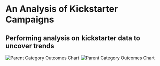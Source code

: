 # An Analysis of Kickstarter Campaigns
## Performing analysis on kickstarter data to uncover trends
![Parent Category Outcomes Chart](https://user-images.githubusercontent.com/86446656/127119541-87b50fbe-ad49-4de3-aaf6-f0407b5ab4b6.png)
![Parent Category Outcomes Chart](/image/Parent_Category_Outcomes_Chart.png)
